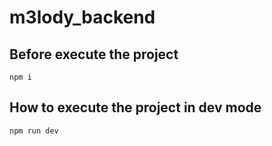 # m3lody_backend
## Before execute the project
```npm i```
## How to execute the project in dev mode
```npm run dev```

